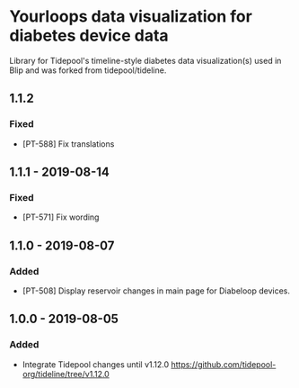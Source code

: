 # Yourloops data visualization for diabetes device data 
Library for Tidepool's timeline-style diabetes data visualization(s) used in Blip and was forked from tidepool/tideline.


## 1.1.2
### Fixed
- [PT-588] Fix translations

## 1.1.1 - 2019-08-14
### Fixed
- [PT-571] Fix wording

## 1.1.0 - 2019-08-07
### Added
- [PT-508] Display reservoir changes in main page for Diabeloop devices.

## 1.0.0 - 2019-08-05
### Added
- Integrate Tidepool changes until v1.12.0 https://github.com/tidepool-org/tideline/tree/v1.12.0
